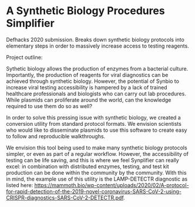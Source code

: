 # A Synthetic Biology Procedures Simplifier
Defhacks 2020 submission. Breaks down synthetic biology protocols into elementary steps in order to massively increase access to testing reagents.

Project outline:

Sythetic biology allows the production of enzymes from a bacterial culture. Importantly, the production of reagents for viral diagnostics can be achieved through synthetic biology. However, the potential of Synbio to increase viral testing accessibility is hampered by a lack of trained healthcare professionals and biologists who can carry out lab procedures. While plasmids can proliferate around the world, can the knowledge required to use them do so as well?

In order to solve this pressing issue with synthetic biology, we created a conversion utility from standard protocol formats. We envision scientists who would like to disseminate plasmids to use this software to create easy to follow and reproducible walkthroughs.

We envision this tool being used to make many synthetic biology protocols simpler, or even as part of a regular workflow. However, the accessibility of testing can be life saving, and this is where we feel Synplifier can really excel: in combination with distributed enzymes, testing, and test kit production can be done within the community by the community. With this in mind, the example use of this utility is the LAMP-DETECTR diagnostic as listed here: https://mammoth.bio/wp-content/uploads/2020/02/A-protocol-for-rapid-detection-of-the-2019-novel-coronavirus-SARS-CoV-2-using-CRISPR-diagnostics-SARS-CoV-2-DETECTR.pdf. 




